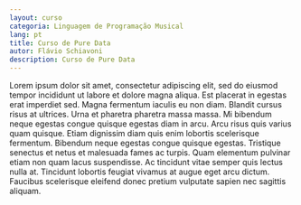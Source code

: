 ```yaml
---
layout: curso
categoria: Linguagem de Programação Musical
lang: pt
title: Curso de Pure Data
autor: Flávio Schiavoni
description: Curso de Pure Data
---
```


Lorem ipsum dolor sit amet, consectetur adipiscing elit, sed do eiusmod tempor incididunt ut labore et dolore magna aliqua. Est placerat in egestas erat imperdiet sed. Magna fermentum iaculis eu non diam. Blandit cursus risus at ultrices. Urna et pharetra pharetra massa massa. Mi bibendum neque egestas congue quisque egestas diam in arcu. Arcu risus quis varius quam quisque. Etiam dignissim diam quis enim lobortis scelerisque fermentum. Bibendum neque egestas congue quisque egestas. Tristique senectus et netus et malesuada fames ac turpis. Quam elementum pulvinar etiam non quam lacus suspendisse. Ac tincidunt vitae semper quis lectus nulla at. Tincidunt lobortis feugiat vivamus at augue eget arcu dictum. Faucibus scelerisque eleifend donec pretium vulputate sapien nec sagittis aliquam.
